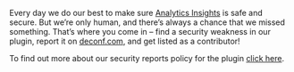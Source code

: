 Every day we do our best to make sure [Analytics Insights](https://deconf.com/analytics-insights-google-analytics-dashboard-wordpress/) is safe and secure. But we’re only human, and there’s always a chance that we missed something. That’s where you come in – find a security weakness in our plugin, report it on [deconf.com](https://deconf.com/contact/), and get listed as a contributor!

To find out more about our security reports policy for the plugin [click here](https://deconf.com/security/).
